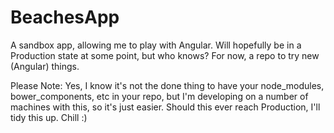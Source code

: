 BeachesApp
==========

A sandbox app, allowing me to play with Angular. Will hopefully be in a Production state at some point, but who knows? For now, a repo to try new (Angular) things.

Please Note: Yes, I know it's not the done thing to have your node_modules, bower_components, etc in your repo, but I'm developing on a number of machines with this, so it's just easier. Should this ever reach Production, I'll tidy this up. Chill :)
